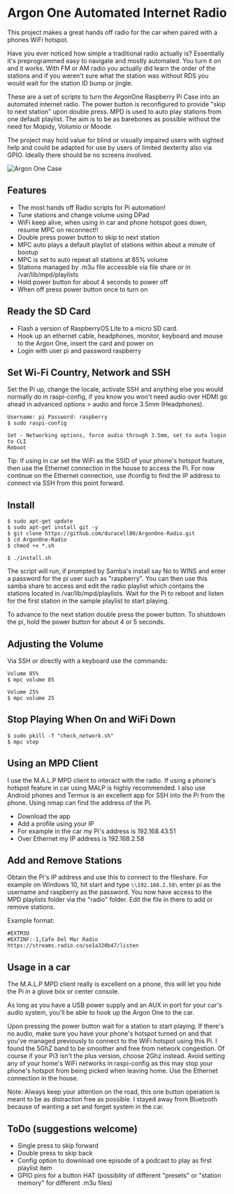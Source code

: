 # Argon One Automated Internet Radio

This project makes a great hands off radio for the car when paired with a phones WiFi hotspot. 

Have you ever noticed how simple a traditional radio actually is? Essentially it's preprogrammed easy to navigate and mostly automated. You turn it on and it works. With FM or AM radio you actually did learn the order of the stations and if you weren't sure what the station was without RDS you would wait for the station ID bump or jingle. 

These are a set of scripts to turn the ArgonOne Raspberry Pi Case into an automated internet radio. The power button is reconfigured to provide "skip to next station" upon double press. MPD is used to auto play stations from one default playlist. The aim is to be as barebones as possible without the need for Mopidy, Volumio or Moode. 

The project may hold value for blind or visually impaired users with sighted help and could be adapted for use by users of limited dexterity also via GPIO. Ideally there should be no screens involved.

![Argon One Case](https://i.pcmag.com/imagery/articles/01P55E1Jzz6NT5bZBlIexMv-1.fit_scale.size_2698x1517.v1588677265.jpg)


## Features
- The most hands off Radio scripts for Pi automation!
- Tune stations and change volume using DPad
- WiFi keep alive, when using in car and phone hotspot goes down, resume MPC on reconnect!!
- Double press power button to skip to next station
- MPC auto plays a default playlist of stations within about a minute of bootup
- MPC is set to auto repeat all stations at 85% volume
- Stations managed by .m3u file accessible via file share or in /var/lib/mpd/playlists
- Hold power button for about 4 seconds to power off
- When off press power button once to turn on


## Ready the SD Card
- Flash a version of RaspberryOS Lite to a micro SD card.
- Hook up an ethernet cable, headphones, monitor, keyboard and mouse to the Argon One, insert the card and power on
- Login with user pi and password raspberry

## Set Wi-Fi Country, Network and SSH
Set the Pi up, change the locale, activate SSH and anything else you would normally do in raspi-config, if you know you won't need audio over HDMI go ahead in advanced options > audio and force 3.5mm (Headphones).
```
Username: pi Password: raspberry
$ sudo raspi-config

Set - Networking options, force audio through 3.5mm, set to auto login to CLI
Reboot
```
Tip: If using in car set the WiFi as the SSID of your phone's hotspot feature, then use the Ethernet connection in the house to access the Pi. For now continue on the Ethernet connection, use ifconfig to find the IP address to connect via SSH from this point forward.

## Install
```
$ sudo apt-get update
$ sudo apt-get install git -y
$ git clone https://github.com/duracell80/ArgonOne-Radio.git
$ cd ArgonOne-Radio
$ chmod +x *.sh

$ ./install.sh
```

The script will run, if prompted by Samba's install say No to WINS and enter a password for the pi user such as "raspberry". You can then use this samba share to access and edit the radio playlist which contains the stations located in /var/lib/mpd/playlists. Wait for the Pi to reboot and listen for the first station in the sample playlist to start playing.

To advance to the next station double press the power button. To shutdown the pi, hold the power button for about 4 or 5 seconds.

## Adjusting the Volume
Via SSH or directly with a keyboard use the commands:
```
Volume 85%
$ mpc volume 85

Volume 25%
$ mpc volume 25
```

## Stop Playing When On and WiFi Down
```
$ sudo pkill -f "check_network.sh"
$ mpc stop
```

## Using an MPD Client
I use the M.A.L.P MPD client to interact with the radio. If using a phone's hotspot feature in car using MALP is highly recommended. I also use Android phones and Termux is an excellent app for SSH into the Pi from the phone. Using nmap can find the address of the Pi.

- Download the app
- Add a profile using your IP
- For example in the car my Pi's address is 192.168.43.51
- Over Ethernet my IP address is 192.168.2.58

## Add and Remove Stations
Obtain the Pi's IP address and use this to connect to the fileshare. For example on Windows 10, hit start and type `\\192.168.2.58\` enter pi as the username and raspberry as the password. You now have access to the MPD playlists folder via the "radio" folder. Edit the file in there to add or remove stations.

Example format:
```
#EXTM3U
#EXTINF:-1,Cafe Del Mar Radio
https://streams.radio.co/se1a320b47/listen
```

## Usage in a car
The M.A.L.P MPD client really is excellent on a phone, this will let you hide the Pi in a glove box or center console. 

As long as you have a USB power supply and an AUX in port for your car's audio system, you'll be able to hook up the Argon One to the car. 

Upon pressing the power button wait for a station to start playing. If there's no audio, make sure you have your phone's hotspot turned on and that you've managed previously to connect to the WiFi hotspot using this Pi. I found the 5GhZ band to be smoother and free from network congestion. Of course if your Pi3 isn't the plus version, choose 2Ghz instead. Avoid setting any of your home's WiFi networks in raspi-config as this may stop your phone's hotspot from being picked when leaving home. Use the Ethernet connection in the house.

Note: Always keep your attention on the road, this one button operation is meant to be as distraction free as possible. I stayed away from Bluetooth because of wanting a set and forget system in the car.


## ToDo (suggestions welcome)
- Single press to skip forward
- Double press to skip back
- Config option to download one episode of a podcast to play as first playlist item
- GPIO pins for a button HAT (possiblity of different "presets" or "station memory" for different .m3u files)
